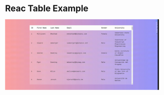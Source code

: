 # Reac Table Example
![](https://github.com/code-simple/react-table/blob/main/src/assets/image.gif)
